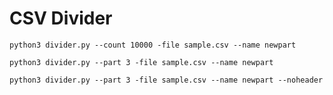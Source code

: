 # CSV Divider
`python3 divider.py --count 10000 -file sample.csv --name newpart`

`python3 divider.py --part 3 -file sample.csv --name newpart`

`python3 divider.py --part 3 -file sample.csv --name newpart --noheader`
